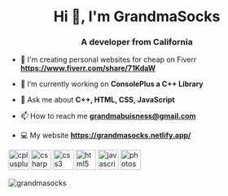<h1 align="center">Hi 👋, I'm GrandmaSocks</h1>
<h3 align="center">A developer from California</h3>

-  🚨 I'm creating personal websites for cheap on Fiverr **https://www.fiverr.com/share/71KdaW**

- 🔭 I’m currently working on **ConsolePlus a C++ Library**

- 💬 Ask me about  **C++, HTML, CSS, JavaScript**

- 📫 How to reach me **grandmabuisness@gmail.com**

- 💻 My website **https://grandmasocks.netlify.app/**

<p align="left"><img src="https://devicons.github.io/devicon/devicon.git/icons/cplusplus/cplusplus-original.svg" alt="cplusplus" width="40" height="40"/> <img src="https://devicons.github.io/devicon/devicon.git/icons/csharp/csharp-original.svg" alt="csharp" width="40" height="40"/> <img src="https://devicons.github.io/devicon/devicon.git/icons/css3/css3-original-wordmark.svg" alt="css3" width="40" height="40"/> <img src="https://devicons.github.io/devicon/devicon.git/icons/html5/html5-original-wordmark.svg" alt="html5" width="40" height="40"/> <img src="https://devicons.github.io/devicon/devicon.git/icons/javascript/javascript-original.svg" alt="javascript" width="40" height="40"/> <img src="https://devicons.github.io/devicon/devicon.git/icons/photoshop/photoshop-plain.svg" alt="photoshop" width="40" height="40"/></p><img align="left" src="https://github-readme-stats.vercel.app/api/top-langs/?username=grandmasocks&layout=compact&hide=html" alt="grandmasocks" />
